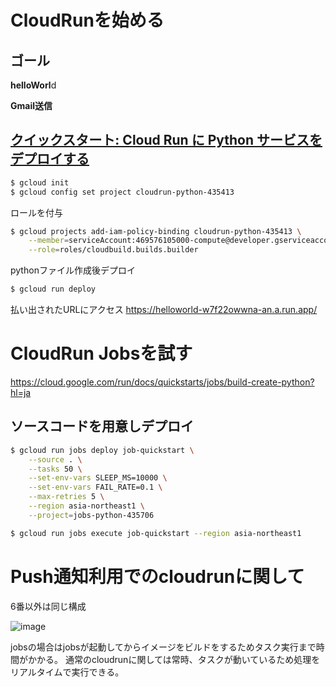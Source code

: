 # CloudRunを始める

## ゴール

**helloWorl**d

**Gmail送信**

## [クイックスタート: Cloud Run に Python サービスをデプロイする](https://cloud.google.com/run/docs/quickstarts/build-and-deploy/deploy-python-service?hl=ja)

```bash
$ gcloud init
$ gcloud config set project cloudrun-python-435413
```

ロールを付与
```bash
$ gcloud projects add-iam-policy-binding cloudrun-python-435413 \
    --member=serviceAccount:469576105000-compute@developer.gserviceaccount.com \
    --role=roles/cloudbuild.builds.builder
```

pythonファイル作成後デプロイ

```bash
$ gcloud run deploy
```

払い出されたURLにアクセス
https://helloworld-w7f22owwna-an.a.run.app/

# CloudRun Jobsを試す
https://cloud.google.com/run/docs/quickstarts/jobs/build-create-python?hl=ja

## ソースコードを用意しデプロイ
```bash
$ gcloud run jobs deploy job-quickstart \
    --source . \
    --tasks 50 \
    --set-env-vars SLEEP_MS=10000 \
    --set-env-vars FAIL_RATE=0.1 \
    --max-retries 5 \
    --region asia-northeast1 \
    --project=jobs-python-435706
```

```bash
$ gcloud run jobs execute job-quickstart --region asia-northeast1
```

# Push通知利用でのcloudrunに関して
6番以外は同じ構成

![image](https://github.com/user-attachments/assets/36e82a54-0887-4742-87a3-dfeb69ef5d9d)

jobsの場合はjobsが起動してからイメージをビルドをするためタスク実行まで時間がかかる。
通常のcloudrunに関しては常時、タスクが動いているため処理をリアルタイムで実行できる。

